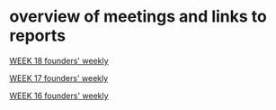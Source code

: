# overview of meetings and links to reports

[WEEK 18 founders' weekly](https://docs.google.com/document/d/1m9RRYuzNRlGV2bL63ZU3yLQbOorgrd6qd0eJlvSCMIA/edit?usp=sharing)

[WEEK 17 founders' weekly](https://docs.google.com/document/d/15_3vW7YqAIr6AoRjIZyCL2K9YyS-CXIqHdZVydiwnig/edit?usp=sharing)

[WEEK 16 founders' weekly](https://docs.google.com/document/d/1xHFIuOtgVEjpa8219CopsVDu2xkrpAm4nDRHaw2KUXY/edit?usp=sharing)

